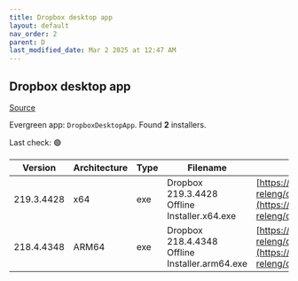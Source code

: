 ```yaml
---
title: Dropbox desktop app
layout: default
nav_order: 2
parent: D
last_modified_date: Mar 2 2025 at 12:47 AM
---
```


## Dropbox desktop app

[Source](https://www.dropbox.com/desktop)

Evergreen app: `DropboxDesktopApp`. Found **2** installers.

Last check: 🟢

| Version    | Architecture | Type | Filename                                       | URI                                                                                                                                                                                                            |
| ---------- | ------------ | ---- | ---------------------------------------------- | -------------------------------------------------------------------------------------------------------------------------------------------------------------------------------------------------------------- |
| 219.3.4428 | x64          | exe  | Dropbox 219.3.4428 Offline Installer.x64.exe   | [https://edge.dropboxstatic.com/dbx-releng/client/Dropbox%20219.3.4428%20Offline%20Installer.x64.exe](https://edge.dropboxstatic.com/dbx-releng/client/Dropbox%20219.3.4428%20Offline%20Installer.x64.exe)     |
| 218.4.4348 | ARM64        | exe  | Dropbox 218.4.4348 Offline Installer.arm64.exe | [https://edge.dropboxstatic.com/dbx-releng/client/Dropbox%20218.4.4348%20Offline%20Installer.arm64.exe](https://edge.dropboxstatic.com/dbx-releng/client/Dropbox%20218.4.4348%20Offline%20Installer.arm64.exe) |
